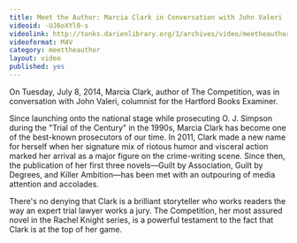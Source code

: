 ```yaml
---
title: Meet the Author: Marcia Clark in Conversation with John Valeri
videoid: -UJ6oXYl0-s
videolink: http://tonks.darienlibrary.org/1/archives/video/meetheauthor/20140708_marcia_clark.m4v
videoformat: M4V
category: meettheauthor
layout: video
published: yes
---
```


On Tuesday, July 8, 2014, Marcia Clark, author of The Competition, was in conversation with John Valeri, columnist for the Hartford Books Examiner.

Since launching onto the national stage while prosecuting O. J. Simpson during the "Trial of the Century" in the 1990s, Marcia Clark has become one of the best-known prosecutors of our time. In 2011, Clark made a new name for herself when her signature mix of riotous humor and visceral action marked her arrival as a major figure on the crime-writing scene. Since then, the publication of her first three novels—Guilt by Association, Guilt by Degrees, and Killer Ambition—has been met with an outpouring of media attention and accolades.

There's no denying that Clark is a brilliant storyteller who works readers the way an expert trial lawyer works a jury. The Competition, her most assured novel in the Rachel Knight series, is a powerful testament to the fact that Clark is at the top of her game.